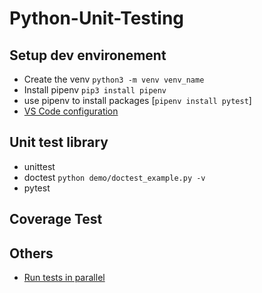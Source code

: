 # Python-Unit-Testing

## Setup dev environement
- Create the venv ```python3 -m venv venv_name```
- Install pipenv   ```pip3 install pipenv```
- use pipenv to install packages [```pipenv install pytest```]
- [VS Code configuration](https://code.visualstudio.com/docs/python/testing)

## Unit test library
- unittest
- doctest ```python demo/doctest_example.py -v```
- pytest

## Coverage Test

## Others
- [Run tests in parallel](https://code.visualstudio.com/docs/python/testing#_run-tests-in-parallel)
